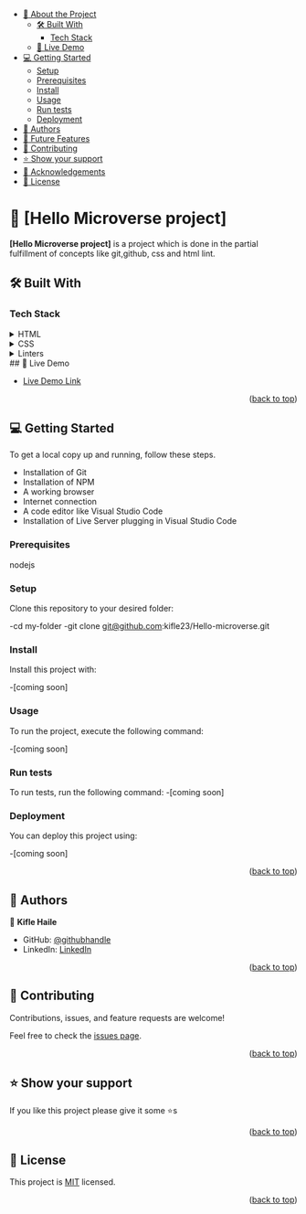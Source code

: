 - [📖 About the Project](#about-project)
  - [🛠 Built With](#built-with)
    - [Tech Stack](#tech-stack)
  - [🚀 Live Demo](#live-demo)
- [💻 Getting Started](#getting-started)
  - [Setup](#setup)
  - [Prerequisites](#prerequisites)
  - [Install](#install)
  - [Usage](#usage)
  - [Run tests](#run-tests)
  - [Deployment](#triangular_flag_on_post-deployment)
- [👥 Authors](#authors)
- [🔭 Future Features](#future-features)
- [🤝 Contributing](#contributing)
- [⭐️ Show your support](#support)
- [🙏 Acknowledgements](#acknowledgements)
- [📝 License](#license)


# 📖 [Hello Microverse project] <a name="about-project"></a>

**[Hello Microverse project]** is a project which is done in the partial fulfillment of concepts like git,github, css and html lint.

## 🛠 Built With <a name="built-with"></a>

### Tech Stack <a name="tech-stack"></a>

<details>
  <summary>HTML</summary>
  
</details>

<details>
  <summary>CSS</summary>
  
</details>

<details>
<summary>Linters</summary>
  <ul>
    <li>Lighthouse</li>
    <li>Webhint</li>
    <li>Stylelint</li>
  </ul>
</details>
## 🚀 Live Demo <a name="live-demo"></a>

- [Live Demo Link](https://github.com/kifle23/Hello-Microverse)

<p align="right">(<a href="#readme-top">back to top</a>)</p>


## 💻 Getting Started <a name="getting-started"></a>

To get a local copy up and running, follow these steps.

<ul dir="auto">
<li>Installation of Git</li>
<li>Installation of NPM</li>
<li>A working browser</li>
<li>Internet connection</li>
<li>A code editor like Visual Studio Code</li>
<li>Installation of Live Server plugging in Visual Studio Code</li>
</ul>


### Prerequisites
 
 nodejs 

### Setup

Clone this repository to your desired folder:

  -cd my-folder
  -git clone git@github.com:kifle23/Hello-microverse.git

### Install

Install this project with:

-[coming soon]

### Usage

To run the project, execute the following command:

-[coming soon]

### Run tests

To run tests, run the following command:
-[coming soon]


### Deployment

You can deploy this project using:

-[coming soon]

<p align="right">(<a href="#readme-top">back to top</a>)</p>


## 👥 Authors <a name="authors"></a>


👤 **Kifle Haile**

- GitHub: [@githubhandle](https://github.com/kifle23/)
- LinkedIn: [LinkedIn](https://www.linkedin.com/in/kifle-haile-5a613761/)

<p align="right">(<a href="#readme-top">back to top</a>)</p>


## 🤝 Contributing <a name="contributing"></a>

Contributions, issues, and feature requests are welcome!

Feel free to check the [issues page](https://github.com/kifle23/Hello-Microverse/issues/).

<p align="right">(<a href="#readme-top">back to top</a>)</p>


## ⭐️ Show your support <a name="support"></a>

If you like this project please give it some ⭐️s

<p align="right">(<a href="#readme-top">back to top</a>)</p>

## 📝 License <a name="license"></a>

This project is [MIT](./LICENSE) licensed.

<p align="right">(<a href="#readme-top">back to top</a>)</p>

